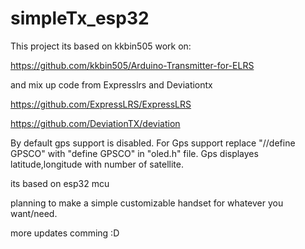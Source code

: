 # simpleTx_esp32

This project its based on kkbin505 work on:

https://github.com/kkbin505/Arduino-Transmitter-for-ELRS

and mix up code from Expresslrs and Deviationtx 

https://github.com/ExpressLRS/ExpressLRS

https://github.com/DeviationTX/deviation

By default gps support is disabled.
For Gps support replace "//define GPSCO" with "define GPSCO" in "oled.h" file.
Gps displayes latitude,longitude with number of satellite.



its based on esp32 mcu

planning to make a simple customizable handset for whatever you want/need.

more updates comming :D
